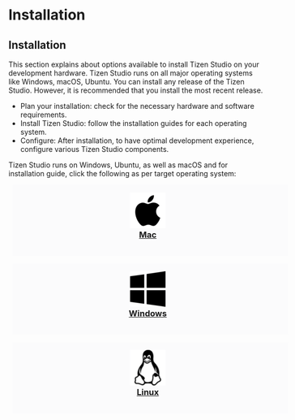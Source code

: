 # Installation
<style>
.component-container {
  padding: 0;
  margin: 0 0 50px;
  width: 100%; }

.component {
  padding: 15px 25px 5px 15px;
  text-align: center;
  margin: 0 8px 15px;
  float: left;
  height: 120px;
  width: 100%;
  }

.component-full {
  padding: 5px 0 10px 20px;
  float: left;
  min-height: 100px;
  margin: 0px 0 15px 0;
  width: 100%; }

.component,
.component-full {
  background: #FBFBFC; }

.component-full-icon {
  float: left;
  padding: 5px 15px 0 7px; }

.component-full p {
  margin: 0; }

.component-full h3 {
  margin-top: 10px; }

.component img,
.component-full-icon img {
  width: 70px;
  height: 70px; }

.component-icon {
  margin: 0 auto;
  width: 70px; }

.component-full-copy {
  float: left;
  width: 80%; }

.component h3,
.component p {
  margin: 0; }

a.anchorLink {
  margin-left: 5px;
  visibility: hidden; }

.highlighter-rouge {
  margin: 15px 0; }

code {
  padding: 3px 7px;
  font-size: 90%;
  color: #0c5176 !important;
  background-color: rgba(12, 81, 118, 0.1);
  border-radius: 2px; }

pre {
  display: block;
  padding: 9.5px;
  margin: 0 0 10px;
  font-size: 13px;
  line-height: 1.42857143;
  color: #333;
  word-break: normal !important;
  word-wrap: break-word;
  background-color: #f5f5f5;
  border: 1px solid #ccc;
  border-radius: 4px; }

/*
</style>

<section id ="main">

# Installation
This section explains about options available to install Tizen Studio on your development hardware. Tizen Studio runs on all major operating systems like Windows, macOS, Ubuntu. You can install any release of the Tizen Studio. However, it is recommended that you install the most recent release. 
 
 - Plan your installation: check for the necessary hardware and software requirements. 
 - Install Tizen Studio:  follow the installation guides for each operating system.
 - Configure: After installation, to have optimal development experience, configure various Tizen Studio components.  

Tizen Studio runs on Windows, Ubuntu, as well as macOS and for installation guide, click the following as per target operating system: 

<div class="component-container">
    <!--start row-->
    <div class="row">
        <div class="col-sm-12 col-md-12 col-lg-4 block">
            <div class="component">
                <div class="component-icon">
                    <a href="mac/"> <img src="./media/apple1.png" alt="Docker Desktop for Mac"> </a>
                </div>
                <h3 id="docker-for-mac"><a href="mac/">Mac</a></h3>
            </div>
        </div>
        <div class="col-sm-12 col-md-12 col-lg-4 block">
            <div class="component">
                <div class="component-icon">
                    <a href="windows/"> <img src="./media/win.png" alt="Windows"> </a>
                </div>
                <h3 id="docker-for-windows"><a href="windows/">Windows</a></h3>
            </div>
        </div>
        <div class="col-sm-12 col-md-12 col-lg-4 block">
            <div class="component">
                <div class="component-icon">
                    <a href="linux/"> <img src="./media/linux1.png" alt="Linux"> </a>
                </div>
                <h3 id="docker-for-linux"><a href="linux">Linux</a></h3>
            </div>
        </div>
    </div>
</div>